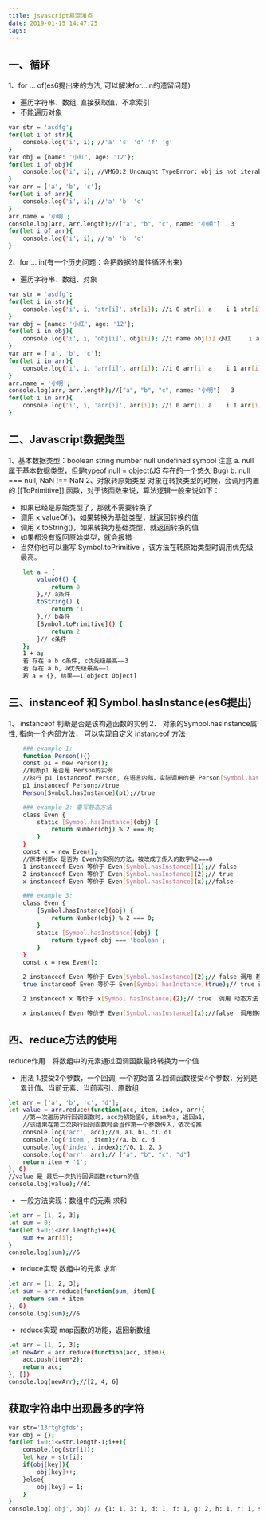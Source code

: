 ```yaml
---
title: jsvascript易混淆点
date: 2019-01-15 14:47:25
tags:
---
```


## 一、循环
1、for ... of(es6提出来的方法, 可以解决for...in的遗留问题)
* 遍历字符串、数组, 直接获取值，不拿索引
* 不能遍历对象

``` bash
var str = 'asdfg';
for(let i of str){
    console.log('i', i); //'a' 's' 'd' 'f' 'g'
}
var obj = {name: '小红', age: '12'};
for(let i of obj){
    console.log('i', i); //VM60:2 Uncaught TypeError: obj is not iterable at <anonymous>:2:14
}
var arr = ['a', 'b', 'c'];
for(let i of arr){
    console.log('i', i); //'a' 'b' 'c'
}
arr.name = '小明';
console.log(arr, arr.length);//["a", "b", "c", name: "小明"]   3
for(let i of arr){
    console.log('i', i); //'a' 'b' 'c'
}
```
2、for ... in(有一个历史问题：会把数据的属性循环出来)
* 遍历字符串、数组、对象
``` bash
var str = 'asdfg';
for(let i in str){
    console.log('i', i, 'str[i]', str[i]); //i 0 str[i] a    i 1 str[i] s  i 2 str[i] d ...   
}
var obj = {name: '小红', age: '12'};
for(let i in obj){
    console.log('i', i, 'obj[i]', obj[i]); //i name obj[i] 小红     i age obj[i] 12
}
var arr = ['a', 'b', 'c'];
for(let i in arr){
    console.log('i', i, 'arr[i]', arr[i]); //i 0 arr[i] a    i 1 arr[i] b   i 2 arr[i] c
}
arr.name = '小明';
console.log(arr, arr.length);//["a", "b", "c", name: "小明"]   3
for(let i in arr){
    console.log('i', i, 'arr[i]', arr[i]); //i 0 arr[i] a    i 1 arr[i] b   i 2 arr[i] c   i name arr[i] 小明
}
```
## 二、Javascript数据类型
1、基本数据类型：boolean string number null undefined symbol
    注意
    a. null属于基本数据类型，但是typeof null = object(JS 存在的一个悠久 Bug)
    b. null === null, NaN !== NaN
2、对象转原始类型
对象在转换类型的时候，会调用内置的 [[ToPrimitive]] 函数，对于该函数来说，算法逻辑一般来说如下：
* 如果已经是原始类型了，那就不需要转换了
* 调用 x.valueOf()，如果转换为基础类型，就返回转换的值
* 调用 x.toString()，如果转换为基础类型，就返回转换的值
* 如果都没有返回原始类型，就会报错
* 当然你也可以重写 Symbol.toPrimitive ，该方法在转原始类型时调用优先级最高。
``` bash
    let a = {
        valueOf() {
            return 0
        },// a条件
        toString() {
            return '1'
        },// b条件
        [Symbol.toPrimitive]() {
            return 2
        }// c条件
    };
    1 + a;
    若 存在 a b c条件, c优先级最高——3
    若 存在 a b, a优先级最高——1
    若 a = {}, 结果——1[object Object]
```


## 三、instanceof 和 Symbol.hasInstance(es6提出)
1、 instanceof 判断是否是该构造函数的实例
2、 对象的Symbol.hasInstance属性, 指向一个内部方法， 可以实现自定义 instanceof 方法
``` bash
    ### example 1:
    function Person(){}
    const p1 = new Person();
    //判断p1 是否是 Person的实例
    //执行 p1 instanceof Person, 在语言内部，实际调用的是 Person[Symbol.hasInstance](p1)
    p1 instanceof Person;//true  
    Person[Symbol.hasInstance](p1);//true

    ### example 2: 重写静态方法
    class Even {
        static [Symbol.hasInstance](obj) {
            return Number(obj) % 2 === 0;
        }
    }
    const x = new Even();
    //原本判断x 是否为 Even的实例的方法，被改成了传入的数字%2===0
    1 instanceof Even 等价于 Even[Symbol.hasInstance](1);// false
    2 instanceof Even 等价于 Even[Symbol.hasInstance](2);// true
    x instanceof Even 等价于 Even[Symbol.hasInstance](x);//false

    ### example 3: 
    class Even {
        [Symbol.hasInstance](obj) {
            return Number(obj) % 2 === 0;
        }
        static [Symbol.hasInstance](obj) {
            return typeof obj === 'boolean';
        }
    }
    const x = new Even();

    2 instanceof Even 等价于 Even[Symbol.hasInstance](2);// false 调用 静态方法
    true instanceof Even 等价于 Even[Symbol.hasInstance](true);// true 调用 静态方法

    2 instanceof x 等价于 x[Symbol.hasInstance](2);// true  调用 动态方法

    x instanceof Even 等价于 Even[Symbol.hasInstance](x);//false  调用静态方法
```

## 四、reduce方法的使用
reduce作用：将数组中的元素通过回调函数最终转换为一个值

* 用法
1.接受2个参数，一个回调, 一个初始值
2.回调函数接受4个参数，分别是累计值、当前元素、当前索引、原数组
``` bash
let arr = ['a', 'b', 'c', 'd'];
let value = arr.reduce(function(acc, item, index, arr){
    //第一次遍历执行回调函数时，acc为初始值0, item为a, 返回a1, 
    //该结果在第二次执行回调函数时会当作第一个参数传入，依次论推
    console.log('acc', acc);//0、a1、b1、c1、d1   
    console.log('item', item);//a、b、c、d
    console.log('index', index);//0、1、2、3
    console.log('arr', arr);// ["a", "b", "c", "d"]
    return item + '1';
}, 0)
//value 是 最后一次执行回调函数return的值
console.log(value);//d1
```

* 一般方法实现：数组中的元素 求和
``` bash
let arr = [1, 2, 3];
let sum = 0;
for(let i=0;i<arr.length;i++){
    sum += arr[i];
}
console.log(sum);//6
```

* reduce实现 数组中的元素 求和
``` bash
let arr = [1, 2, 3];
let sum = arr.reduce(function(sum, item){
    return sum + item
}, 0)
console.log(sum);//6
```

* reduce实现 map函数的功能，返回新数组
``` bash
let arr = [1, 2, 3];
let newArr = arr.reduce(function(acc, item){
    acc.push(item*2);
    return acc;
}, [])
console.log(newArr);//[2, 4, 6]
```

## 获取字符串中出现最多的字符
``` bash
var str='13rtghgfds';
var obj = {};
for(let i=0;i<=str.length-1;i++){
    console.log(str[i]);
    let key = str[i];
    if(obj[key]){
        obj[key]++;
    }else{
        obj[key] = 1;
    }
}
console.log('obj', obj) // {1: 1, 3: 1, d: 1, f: 1, g: 2, h: 1, r: 1, s: 1, t: 1}
```
